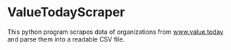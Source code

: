 # ValueTodayScraper
This python program scrapes data of organizations from www.value.today and parse them into a readable CSV file.
